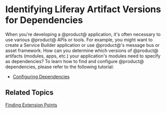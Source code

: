 # Identifying Liferay Artifact Versions for Dependencies [](id=identifying-liferay-artifact-versions-for-dependencies)

When you're developing a @product@ application, it's often necessary to use 
various @product@ APIs or tools. For example, you might want to create a Service 
Builder application or use @product@'s message bus or asset framework. How can 
you determine which versions of @product@ artifacts (modules, apps, etc.) your 
application's modules need to specify as dependencies? To learn how to find and 
configure @product@ dependencies, please refer to the following tutorial:

- [Configuring Dependencies](/develop/tutorials/-/knowledge_base/7-0/configuring-dependencies)

## Related Topics [](id=related-topics)

[Finding Extension Points](/develop/tutorials/-/knowledge_base/7-0/finding-extension-points)
